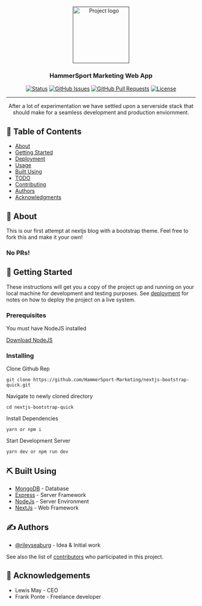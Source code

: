<p align="center">
  <a href="" rel="noopener">
 <img width="150px" src="https://i.imgur.com/MI1FKzW.png" alt="Project logo"></a>
</p>

<h3 align="center">HammerSport Marketing Web App</h3>

<div align="center">

[![Status](https://img.shields.io/badge/status-active-success.svg)]()
[![GitHub Issues](https://img.shields.io/github/issues/HammerSport-Marketing/nextjs-bootstrap-quick.svg)](https://github.com/HammerSport-Marketing/nextjs-bootstrap-quick/issues)
[![GitHub Pull Requests](https://img.shields.io/github/issues-pr/HammerSport-Marketing/nextjs-bootstrap-quick.svg)](https://github.com/HammerSport-Marketing/nextjs-bootstrap-quick/pulls)
[![License](https://img.shields.io/badge/license-MIT-blue.svg)](/LICENSE)

</div>

---

<p align="center"> After a lot of experimentation we have settled upon a serverside stack that should make for a seamless development and production enviornment.
    <br> 
</p>

## 📝 Table of Contents

- [About](#about)
- [Getting Started](#getting_started)
- [Deployment](#deployment)
- [Usage](#usage)
- [Built Using](#built_using)
- [TODO](../TODO.md)
- [Contributing](../CONTRIBUTING.md)
- [Authors](#authors)
- [Acknowledgments](#acknowledgement)

## 🧐 About <a name = "about"></a>

This is our first attempt at nextjs blog with a bootstrap theme. 
Feel free to fork this and make it your own!

### No PRs!

## 🏁 Getting Started <a name = "getting_started"></a>

These instructions will get you a copy of the project up and running on your local machine for development and testing purposes. See [deployment](#deployment) for notes on how to deploy the project on a live system.

### Prerequisites

You must have NodeJS installed

[Download NodeJS](https://nodejs.org/en/download/)

### Installing

Clone Github Rep

```
git clone https://github.com/HammerSport-Marketing/nextjs-bootstrap-quick.git
```

Navigate to newly cloned directory

```
cd nextjs-bootstrap-quick
```

Install Dependencies

```
yarn or npm i
```

Start Development Server

```
yarn dev or npm run dev
```



## ⛏️ Built Using <a name = "built_using"></a>

- [MongoDB](https://www.mongodb.com/) - Database
- [Express](https://expressjs.com/) - Server Framework
- [NodeJs](https://nodejs.org/en/) - Server Environment
- [NextJs](https://vuejs.org/) - Web Framework

## ✍️ Authors <a name = "authors"></a>

- [@rileyseaburg](https://github.com/rileyseaburg) - Idea & Initial work

See also the list of [contributors](https://github.com/HammerSport-Marketing/nextjs-bootstrap-quick/contributors) who participated in this project.

## 🎉 Acknowledgements <a name = "acknowledgement"></a>

- Lewis May - CEO
- Frank Ponte - Freelance developer